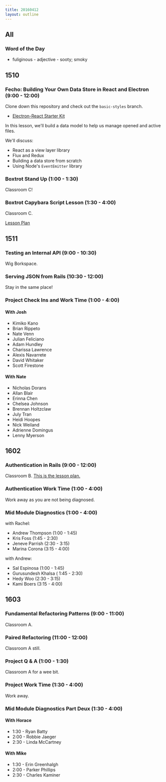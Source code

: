 ```yaml
---
title: 20160412
layout: outline
---
```


## All

### Word of the Day
* fuliginous - adjective - sooty; smoky


## 1510

### Fecho: Building Your Own Data Store in React and Electron (9:00 - 12:00)

Clone down this repository and check out the `basic-styles` branch.

- [Electron-React Starter Kit](https://github.com/turingschool-examples/electron-react-starter-kit/tree/basic-styles)

In this lesson, we'll build a data model to help us manage opened and active files.

We'll discuss:

- React as a view layer library
- Flux and Redux
- Building a data store from scratch
- Using Node's `EventEmitter` library

### Boxtrot Stand Up (1:00 - 1:30)

Classroom C!

### Boxtrot Capybara Script Lesson (1:30 - 4:00)

Classroom C.

[Lesson Plan](https://github.com/turingschool/lesson_plans/blob/master/ruby_04-apis_and_scalability/load_testing_and_production_performance_monitoring.markdown)

## 1511

### Testing an Internal API (9:00 - 10:30)

Wig Borkspace.

### Serving JSON from Rails (10:30 - 12:00)

Stay in the same place!

### Project Check Ins and Work Time (1:00 - 4:00)

#### With Josh

- Kimiko Kano
- Brian Rippeto
- Nate Venn
- Julian Feliciano
- Adam Hundley
- Charissa Lawrence
- Alexis Navarrete
- David Whitaker
- Scott Firestone

#### With Nate

- Nicholas Dorans
- Allan Blair
- Erinna Chen
- Chelsea Johnson
- Brennan Holtzclaw
- July Tran
- Heidi Hoopes
- Nick Weiland
- Adrienne Domingus
- Lenny Myerson


## 1602

### Authentication in Rails (9:00 - 12:00)

Classroom B. [This is the lesson plan.](https://github.com/turingschool/lesson_plans/blob/master/ruby_02-web_applications_with_ruby/authentication.markdown)

### Authentication Work Time (1:00 - 4:00)

Work away as you are not being diagnosed.

### Mid Module Diagnostics (1:00 - 4:00)

with Rachel:

* Andrew Thompson (1:00 - 1:45)
* Kris Foss (1:45 - 2:30)
* Jeneve Parrish (2:30 - 3:15)
* Marina Corona (3:15 - 4:00)

with Andrew:

* Sal Espinosa (1:00 - 1:45)
* Gurusundesh Khalsa ( 1:45 - 2:30)
* Hedy Woo (2:30 - 3:15)
* Kami Boers (3:15 - 4:00)

## 1603

### Fundamental Refactoring Patterns (9:00 - 11:00)

Classroom A.

### Paired Refactoring (11:00 - 12:00)

Classroom A still.

### Project Q & A (1:00 - 1:30)

Classroom A for a wee bit.

### Project Work Time (1:30 - 4:00)

Work away.

### Mid Module Diagnostics Part Deux (1:30 - 4:00)

#### With Horace
* 1:30 - Ryan Batty
* 2:00 - Robbie Jaeger
* 2:30 - Linda McCartney

#### With Mike
* 1:30 - Erin Greenhalgh
* 2:00 - Parker Phillips
* 2:30 - Charles Kaminer
